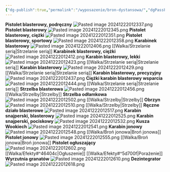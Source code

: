 ```yaml
---
{"dg-publish":true,"permalink":"/wyposazenie/bron-dystansowa/","dgPassFrontmatter":true}
---
```


**Pistolet blasterowy, podręczny**
![Pasted image 20241222012337.png](/img/user/Obrazy/Pasted%20image%2020241222012337.png)
**Pistolet blasterowy**
![Pasted image 20241222012345.png](/img/user/Obrazy/Pasted%20image%2020241222012345.png)
**Pistolet blasterowy, ciężki**
![Pasted image 20241222012351.png](/img/user/Obrazy/Pasted%20image%2020241222012351.png)
**Pistolet blasterowy, sportowy**
![Pasted image 20241222012358.png](/img/user/Obrazy/Pasted%20image%2020241222012358.png)
**Karabinek blasterowy**
![Pasted image 20241222012406.png](/img/user/Obrazy/Pasted%20image%2020241222012406.png)
[[Walka/Strzelanie serią\|Strzelanie serią]]
**Karabinek blasterowy, ciężki**
![Pasted image 20241222012412.png](/img/user/Obrazy/Pasted%20image%2020241222012412.png)
**Karabin blasterowy, lekki**
![Pasted image 20241222012423.png](/img/user/Obrazy/Pasted%20image%2020241222012423.png)
[[Walka/Strzelanie serią\|Strzelanie serią]]
**Karabin blasterowy**
![Pasted image 20241222012429.png](/img/user/Obrazy/Pasted%20image%2020241222012429.png)
[[Walka/Strzelanie serią\|Strzelanie serią]]
**Karabin blasterowy, precyzyjny**
![Pasted image 20241222012437.png](/img/user/Obrazy/Pasted%20image%2020241222012437.png)
**Ciężki karabin blasterowy wsparcia**
![Pasted image 20241222012444.png](/img/user/Obrazy/Pasted%20image%2020241222012444.png)
[[Walka/Strzelanie serią\|Strzelanie serią]]
**Strzelba blasterowa**
![Pasted image 20241222012456.png](/img/user/Obrazy/Pasted%20image%2020241222012456.png)
[[Walka/Strzelby\|Strzelby]]
**Strzelba odłamkowa**
![Pasted image 20241222012502.png](/img/user/Obrazy/Pasted%20image%2020241222012502.png)
[[Walka/Strzelby\|Strzelby]]
**Obrzyn**
![Pasted image 20241222012510.png](/img/user/Obrazy/Pasted%20image%2020241222012510.png)
[[Walka/Strzelby\|Strzelby]]
**Ręczne działo blasterowe**
![Pasted image 20241222012517.png](/img/user/Obrazy/Pasted%20image%2020241222012517.png)
**Karabin snajperski, blasterowy**
![Pasted image 20241222012525.png](/img/user/Obrazy/Pasted%20image%2020241222012525.png)
**Karabin snajperski, pociskowy**
![Pasted image 20241222012532.png](/img/user/Obrazy/Pasted%20image%2020241222012532.png)
**Kusza Wookiech**
![Pasted image 20241222012541.png](/img/user/Obrazy/Pasted%20image%2020241222012541.png)
**Karabin jonowy**
![Pasted image 20241222012548.png](/img/user/Obrazy/Pasted%20image%2020241222012548.png)
[[Walka/Broń jonowa\|Broń jonowa]]
**Pistolet jonowy**
![Pasted image 20241222012555.png](/img/user/Obrazy/Pasted%20image%2020241222012555.png)
[[Walka/Broń jonowa\|Broń jonowa]]
**Pistolet ogłuszający**
![Pasted image 20241222012602.png](/img/user/Obrazy/Pasted%20image%2020241222012602.png)
[[Walka/Efekty#^46404c\|Ogłuszenie]] [[Walka/Efekty#^5d700f\|Porażenie]]
**Wyrzutnia granatów**
![Pasted image 20241222012610.png](/img/user/Obrazy/Pasted%20image%2020241222012610.png)
**Dezintegrator**
![Pasted image 20241222012618.png](/img/user/Obrazy/Pasted%20image%2020241222012618.png)